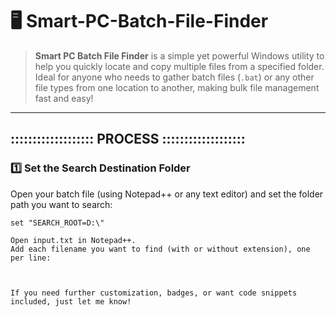 # 🖥️ Smart-PC-Batch-File-Finder

> **Smart PC Batch File Finder** is a simple yet powerful Windows utility to help you quickly locate and copy multiple files from a specified folder.  
> Ideal for anyone who needs to gather batch files (`.bat`) or any other file types from one location to another, making bulk file management fast and easy!


---

## ::::::::::::::::::: PROCESS :::::::::::::::::::

### 1️⃣ Set the Search Destination Folder

Open your batch file (using Notepad++ or any text editor) and set the folder path you want to search:

```batch
set "SEARCH_ROOT=D:\"

Open input.txt in Notepad++.
Add each filename you want to find (with or without extension), one per line:



If you need further customization, badges, or want code snippets included, just let me know!
